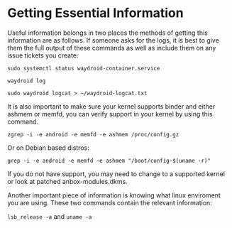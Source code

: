 # Getting Essential Information

Useful information belongs in two places the methods of getting this information are as follows. If someone asks for the logs, it is best to give them the full output of these commands as well as include them on any issue tickets you create:

`sudo systemctl status waydroid-container.service`

`waydroid log`

`sudo waydroid logcat > ~/waydroid-logcat.txt`

It is also important to make sure your kernel supports binder and either ashmem or memfd, you can verify support in your kernel by using this command. 

`zgrep -i -e android -e memfd -e ashmem /proc/config.gz`

Or on Debian based distros:

`grep -i -e android -e memfd -e ashmem "/boot/config-$(uname -r)"`

If you do not have support, you may need to change to a supported kernel or look at patched anbox-modules.dkms.

Another important piece of information is knowing what linux enviroment you are using. These two commands contain the relevant information:

`lsb_release -a` and `uname -a`

